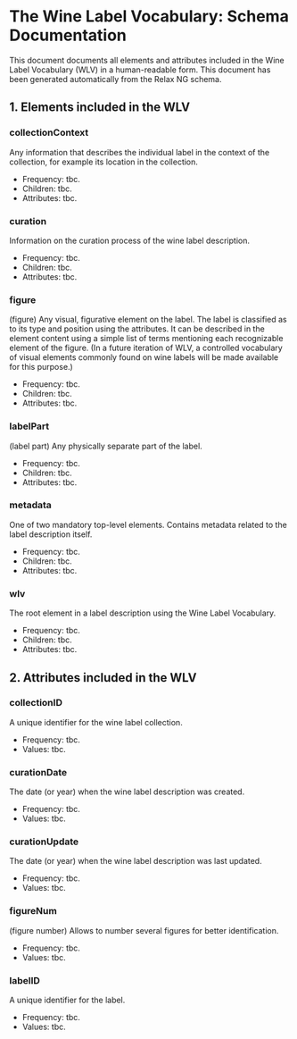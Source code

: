 # The Wine Label Vocabulary: Schema Documentation

This document documents all elements and attributes included in the Wine Label Vocabulary (WLV) in a human-readable form. This document has been generated automatically from the Relax NG schema.

## 1. Elements included in the WLV


### collectionContext
Any information that describes the individual label in the context of the collection, for example its location in the collection.

- Frequency: tbc.
- Children: tbc.
- Attributes: tbc.

### curation
Information on the curation process of the wine label description.

- Frequency: tbc.
- Children: tbc.
- Attributes: tbc.

### figure
(figure) Any visual, figurative element on the label. The label is classified as to its type and position using the attributes. It can be described in the element content using a simple list of terms mentioning each recognizable element of the figure. (In a future iteration of WLV, a controlled vocabulary of visual elements commonly found on wine labels will be made available for this purpose.)

- Frequency: tbc.
- Children: tbc.
- Attributes: tbc.

### labelPart
(label part) Any physically separate part of the label.

- Frequency: tbc.
- Children: tbc.
- Attributes: tbc.

### metadata
One of two mandatory top-level elements. Contains metadata related to the label description itself.

- Frequency: tbc.
- Children: tbc.
- Attributes: tbc.

### wlv
The root element in a label description using the Wine Label Vocabulary.

- Frequency: tbc.
- Children: tbc.
- Attributes: tbc.

## 2. Attributes included in the WLV


### collectionID
A unique identifier for the wine label collection.

- Frequency: tbc.
- Values: tbc.

### curationDate
The date (or year) when the wine label description was created.

- Frequency: tbc.
- Values: tbc.

### curationUpdate
The date (or year) when the wine label description was last updated.

- Frequency: tbc.
- Values: tbc.

### figureNum
(figure number) Allows to number several figures for better identification.

- Frequency: tbc.
- Values: tbc.

### labelID
A unique identifier for the label.

- Frequency: tbc.
- Values: tbc.
